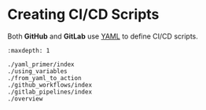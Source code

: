 # Creating CI/CD Scripts

Both <i class="fab fa-github"></i> **GitHub** and <i class="fab fa-gitlab"></i> **GitLab** use [YAML](https://yaml.org/) to define CI/CD scripts.

```{toctree}
:maxdepth: 1

./yaml_primer/index
./using_variables
./from_yaml_to_action
./github_workflows/index
./gitlab_pipelines/index
./overview
```
